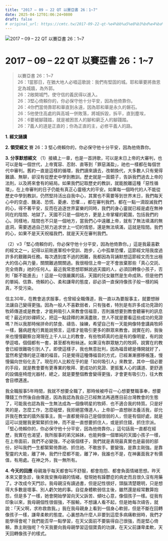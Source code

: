 ```yaml
---
title: "2017 – 09 – 22 QT 以賽亞書 26：1~7"
date: 2025-04-12T01:06:24+0800
draft: false
# original_url: https://cmtc.tw/2017-09-22-qt-%e4%bb%a5%e8%b3%bd%e4%ba%9e%e6%9b%b8-26%ef%bc%9a17
---
```


![2017 – 09 – 22 QT 以賽亞書 26：1\~7](/images/qt.jpg   "2017 – 09 – 22 QT 以賽亞書 26：1\~7")

# 2017 – 09 – 22 QT 以賽亞書 26：1\~7

> 以賽亞書 26：1\~7  
> 26：1當那日，在猶大地人必唱這歌說：我們有堅固的城。耶和華要將救恩定為城牆，為外郭。  
> 26：2敞開城門，使守信的義民得以進入。  
> 26：3堅心倚賴你的，你必保守他十分平安，因為他倚靠你。  
> 26：4你們當倚靠耶和華直到永遠，因為耶和華是永久的磐石。  
> 26：5他使住高處的與高城一併敗落，將城拆毀，拆平，直到塵埃，  
> 26：6要被腳踐踏，就是被困苦人的腳和窮乏人的腳踐踏。  
> 26：7義人的道是正直的；你為正直的主，必修平義人的路。

**1. 經文誦讀**

**2. 領受經文**
賽 26：3 堅心倚賴你的，你必保守他十分平安，因為他倚靠你。

**3. 分享默想經文**
（1）接續上一章，也是一首詩歌，可以是末日上帝的大審判，也可以是每一個世代，上帝寬容、忍耐、直等到「罪惡滿盈」，祂也一樣都在每個世代中審判。舊約一直是這樣的循環，我們讀來讀去，改朝換代，大多數人只有覺得難讀、無聊，卻沒有從歷史中學到教訓。歷史就是一面鏡子，告訴我們過去上帝的法則，以及將來會有的結局。如果我們記取歷史的教訓，就能脫離這種「惡性循環」，在上帝審判的日子仍能有真正心靈極大的平安。如果每一個時代的人不能從歷史中學到教訓，仍然堅持活出自我中心，其實也不需要等到世界末日，我們每天心中的空虛、饑渴、恐慌、憂慮、恐懼…，都在審判我們，都在一點一滴毀滅我們的心，得不著平安，反而在追逐世界宴樂的同時，我們的身心靈就已經是處在無神同在的陰間、地獄了。天國不只是一個地方，更是上帝掌權的範圍，包括我們的心。同樣地，陰間也不只是一個地方，當我們心中遠離上帝，就有了無法填滿的無底洞，需要透過自己努力追求世上一切的情慾，還是無法填滿，這就是陰間。我們的心，如果不是天天祝福我們，就是天天在審判我們。

（2）v3「堅心倚賴你的，你必保守他十分平安，因為他倚靠你。」這是我最喜歡的經文之一，記得以前剛進軍校中受訓、跑步，心中孤單恐懼，這節經文陪我度過許多的艱難與任務。每次遇到度不過的困難，我都因為背誦默想這節經文而生出極大的信心與力量，關關難過關關過。我很相信上帝一定不會放棄那些「真心交託、完全倚靠」祂的任何人。最近我常思想耶穌說過天國的人，必須回轉像小孩子，否則「斷不能進去」！這是一句很嚴厲的話，天國的兒女雖然是生命成熟，但是他們的單純、信靠、倚賴的心、柔和謙卑的態度，卻必須一直保持像孩子般一樣的純真，不受污染。

信主30年，在教會追求服事，也曾經全職傳道，我一直以為要服事主，就要想辦法讓自己變得更強。因為一般人不喜歡弱者，只有強者，特別是有許多成功見證的牧師傳道或是教會，才能夠吸引人來教會信福音，否則誰想要到教會聽審判的訊息呢？最近的妙禪師父，把這一點詮釋的淋漓盡致，世人不就是要看這些成功的見證嗎？所以我那時候拼命的禁食、禱告、操練，希望自己有一天能夠像特會講員牧師一樣，醫病趕鬼行異能說預言，這樣才能吸引更多的群眾來教會。說實在的，我後來也慢慢觀察台灣現在上千人以上的教會，有些牧師真的也是有的像明星，有的說學逗唱，個個都有一套，甚至都有粉絲迷。如果沒有群眾魅力的牧師，說實在的教會已經很難吸引到人了。即使這樣子，我也無意批判，因為福音總是傳開就好了，當然希望傳的是正確的福音。只是覺得這種傳福音的方式，已經漸漸挪移帳篷，慢慢偏向世俗化去了。現在的人比較在乎的是「如何吸引人」來教堂，其中一個必要的手段，就是教會要有更專業的敬拜、更成功的見證、更振奮人心的講道、更舒適的設備座椅燈光器材，總之，就是要整個教會變得更強，才會更有吸引力，往大教會目標邁進。

我全職服事5年時間，我就不想要全職了，那時候被呼召一心想要雙職事奉，想要賺錢工作然後自由傳道，因為我認為我自己已經無法再適應目前台灣教會的生態了，可能我也認為我一生無法成為一個像明星的牧師．也不適合我的特質。只是好笑的是，怎麼工作，怎麼碰壁，我拒絕當傳道人，上帝卻一直想辦法養活我，卻允許我在教堂的牆外服事主。我一直都覺得自己是個很弱的人，但是有個好處，就是這可以提醒我更緊緊抓住神，而不是一直想要抓住人，或是抓住錢，抓住宗派。「堅心倚賴你的，你必保守他十分平安，因為他倚靠你。」這句話我一直都在經歷，我實在也渴望，我所服事的弟兄姊妹，也能夠像一個單純的天國小孩子一樣，在上帝面前，我們不必變強，不必裝個樣子，我們就是表現最真實也是最弱的部份，好叫我們一生都緊緊倚靠祂、抓住祂、不敢放手。要變強，是靠主剛強。是靠聖靈的大能，離了神，我們什麼都不能，離了神，我誰也不是，在神裏面我才有價值，有用處。在神之外，我一無所有。

**4. 今天的回應**
母親幾乎每天都會叫不舒服，都會抱怨、都會負面情緒思想。昨天本來又要急診，後來我安撫母親的情緒，發現她有躁鬱症的病史而且很久沒有用藥了。才改成今天門診。我母親沒有讀過書，但是記性很好，頭腦清楚聰明，只是想得大多數是壞事、別人虧欠她的事。自從身體軟弱信主後，雖然還是經常數算抱怨，但是多了一樣，她會開始學習向天父訴苦、傾吐心意，像個孩子一樣。從我有印象以來，我母親個性很倔強，不服輸，不想讓人看不起，但是她每次禱告，就說：「天父啊，求祢救救我。」我在我母親身上看到一個身心軟弱，但是不斷在回轉像孩子一樣，謙卑柔軟的態度。心裏想為什麼人非要到這麼多病痛軟弱時，我們才能學得會呢？我們能否早一點學習，在天父面前不要裝得自己很強，而是堅心倚頼，靠主剛強呢？今天我要向我母親學習這個寶貴的功課，在天父前謙卑柔軟，天天回轉像孩子的樣式。
